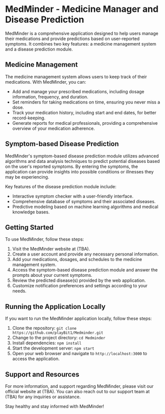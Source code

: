 # MedMinder - Medicine Manager and Disease Prediction

MedMinder is a comprehensive application designed to help users manage their medications and provide predictions based on user-reported symptoms. It combines two key features: a medicine management system and a disease prediction module.

## Medicine Management

The medicine management system allows users to keep track of their medications. With MedMinder, you can:

- Add and manage your prescribed medications, including dosage information, frequency, and duration.
- Set reminders for taking medications on time, ensuring you never miss a dose.
- Track your medication history, including start and end dates, for better record-keeping.
- Generate reports for medical professionals, providing a comprehensive overview of your medication adherence.

## Symptom-based Disease Prediction

MedMinder's symptom-based disease prediction module utilizes advanced algorithms and data analysis techniques to predict potential diseases based on the user's reported symptoms. By entering the symptoms, the application can provide insights into possible conditions or illnesses they may be experiencing.

Key features of the disease prediction module include:

- Interactive symptom checker with a user-friendly interface.
- Comprehensive database of symptoms and their associated diseases.
- Predictive modeling based on machine learning algorithms and medical knowledge bases.

## Getting Started

To use MedMinder, follow these steps:

1. Visit the MedMinder website at (TBA).
2. Create a user account and provide any necessary personal information.
3. Add your medications, dosages, and schedules to the medicine management system.
4. Access the symptom-based disease prediction module and answer the prompts about your current symptoms.
5. Review the predicted disease(s) provided by the web application.
6. Customize notification preferences and settings according to your needs.

## Running the Application Locally

If you want to run the MedMinder application locally, follow these steps:

1. Clone the repository: `git clone https://github.com/playBit1/Medminder.git`
3. Change to the project directory: `cd Medminder`
4. Install dependencies: `npm install`
5. Start the development server: `npm start`
6. Open your web browser and navigate to `http://localhost:3000` to access the application.

## Support and Resources

For more information, and support regarding MedMinder, please visit our official website at (TBA). You can also reach out to our support team at (TBA) for any inquiries or assistance.

Stay healthy and stay informed with MedMinder!
